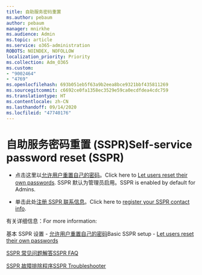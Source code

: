 ```yaml
---
title: 自助服务密码重置
ms.author: pebaum
author: pebaum
manager: mnirkhe
ms.audience: Admin
ms.topic: article
ms.service: o365-administration
ROBOTS: NOINDEX, NOFOLLOW
localization_priority: Priority
ms.collection: Adm_O365
ms.custom:
- "9002464"
- "4769"
ms.openlocfilehash: 693b051eb5f63a9b2eea8bce9321bbf435811269
ms.sourcegitcommit: c6692ce0fa1358ec3529e59ca0ecdfdea4cdc759
ms.translationtype: HT
ms.contentlocale: zh-CN
ms.lasthandoff: 09/14/2020
ms.locfileid: "47740176"
---
```

# <a name="self-service-password-reset-sspr"></a><span data-ttu-id="95b8c-102">自助服务密码重置 (SSPR)</span><span class="sxs-lookup"><span data-stu-id="95b8c-102">Self-service password reset (SSPR)</span></span>

- <span data-ttu-id="95b8c-103">点击这里以[允许用户重置自己的密码](https://admin.microsoft.com/Adminportal/Home#/featureexplorer/security/Sspr)。</span><span class="sxs-lookup"><span data-stu-id="95b8c-103">Click here to [Let users reset their own passwords](https://admin.microsoft.com/Adminportal/Home#/featureexplorer/security/Sspr).</span></span>  <span data-ttu-id="95b8c-104">SSPR 默认为管理员启用。</span><span class="sxs-lookup"><span data-stu-id="95b8c-104">SSPR is enabled by default for Admins.</span></span>

- <span data-ttu-id="95b8c-105">单击此处[注册 SSPR 联系信息](https://go.microsoft.com/fwlink/?linkid=849451)。</span><span class="sxs-lookup"><span data-stu-id="95b8c-105">Click here to [register your SSPR contact info](https://go.microsoft.com/fwlink/?linkid=849451).</span></span>

<span data-ttu-id="95b8c-106">有关详细信息：</span><span class="sxs-lookup"><span data-stu-id="95b8c-106">For more information:</span></span>

<span data-ttu-id="95b8c-107">基本 SSPR 设置 - [允许用户重置自己的密码](https://docs.microsoft.com/microsoft-365/admin/add-users/let-users-reset-passwords?view=o365-worldwide)</span><span class="sxs-lookup"><span data-stu-id="95b8c-107">Basic SSPR setup - [Let users reset their own passwords](https://docs.microsoft.com/microsoft-365/admin/add-users/let-users-reset-passwords?view=o365-worldwide)</span></span>

[<span data-ttu-id="95b8c-108">SSPR 常见问题解答</span><span class="sxs-lookup"><span data-stu-id="95b8c-108">SSPR FAQ</span></span>](https://docs.microsoft.com/azure/active-directory/authentication/active-directory-passwords-faq)

[<span data-ttu-id="95b8c-109">SSPR 故障排除程序</span><span class="sxs-lookup"><span data-stu-id="95b8c-109">SSPR Troubleshooter</span></span>](https://docs.microsoft.com/azure/active-directory/authentication/active-directory-passwords-troubleshoot)
